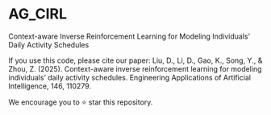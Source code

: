# AG_CIRL
Context-aware Inverse Reinforcement Learning for Modeling Individuals’ Daily Activity Schedules

If you use this code, please cite our paper:
Liu, D., Li, D., Gao, K., Song, Y., & Zhou, Z. (2025). Context-aware inverse reinforcement learning for modeling individuals’ daily activity schedules. Engineering Applications of Artificial Intelligence, 146, 110279.

We encourage you to ⭐ star this repository.
